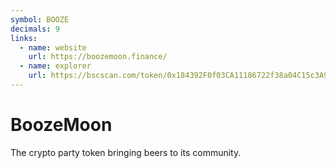 ```yaml
---
symbol: BOOZE
decimals: 9
links:
  - name: website
    url: https://boozemoon.finance/
  - name: explorer
    url: https://bscscan.com/token/0x184392F0f03CA11186722f38a04C15c3A90155D3
---
```


# BoozeMoon

The crypto party token bringing beers to its community.
